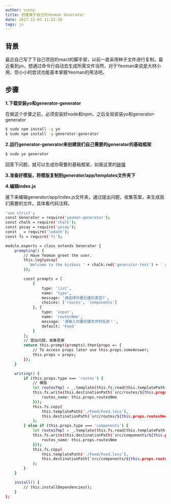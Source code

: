 ```yaml
---
author: sunny
title: 创建属于自己的Yeoman Generator
date: 2017-12-03 11:22:36
tags: js
---
```


## 背景

最近自己写了下自己项目的react的脚手架，以前一直采用种子文件进行复制，最近看到yo，想通过命令行自动去生成所需文件当然，对于Yeoman来说是大材小用，但小小的尝试也能基本掌握Yeoman的用法吧。

<!-- more -->

## 步骤

**1.下载安装yo和generator-generator**

在做这个步骤之前，必须安装好node和npm，之后全局安装yo和generator-generator

```bash
$ sudo npm install -g yo
$ sudo npm install -g generator-generator
```

**2.运行generator-generator来创建我们自己需要的generator的基础框架**

```bash
$ sudo yo generator
```
回答下问题，就可以生成你需要的基础框架，如我这里的[链接](https://github.com/sunnyShining/generator-test.git)

**3.准备好模版，将模版复制到generator/app/templates文件夹下**

**4.编辑index.js**

接下来编辑generator/app/index.js文件夹，通过提出问题，收集答案，来生成我们需要的文件。具体看代码注释。

```bash
'use strict';
const Generator = require('yeoman-generator');
const chalk = require('chalk');
const yosay = require('yosay');
const _ = require('lodash');
const fs = require('fs');

module.exports = class extends Generator {
    prompting() {
        // Have Yeoman greet the user.
        this.log(yosay(
          'Welcome to the kickass ' + chalk.red('generator-test') + ' generator!'
        ));

        const prompts = [
            {
                type: 'list',
                name: 'type',
                message: '请选择你要创建的类型?',
                choices: ['routes', 'components']
            }, {
                type: 'input',
                name: 'routesNme',
                message: '请输入你要创建文件的名称！',
                default: 'Feed'
            }
        ];
        // 提出问题，收集答案
        return this.prompt(prompts).then(props => {
            // To access props later use this.props.someAnswer;
            this.props = props;
        });
    }

    writing() {
        if (this.props.type === 'routes') {
        	// 模版
            let routesTmpl = _.template(this.fs.read(this.templatePath('./Feed/Feed.jsx')));
            this.fs.write(this.destinationPath(`src/routes/${this.props.routesNme}/${this.props.routesNme}.jsx`), routesTmpl({
                routes_name: this.props.routesNme
            }));
            this.fs.copy(
                this.templatePath('./Feed/Feed.less'),
                this.destinationPath(`src/routes/${this.props.routesNme}/${this.props.routesNme}.less`)
            );
        } else if (this.props.type === 'components') {
            let routesTmpl = _.template(this.fs.read(this.templatePath('./Feed/Feed.jsx')));
            this.fs.write(this.destinationPath(`src/components/${this.props.routesNme}.jsx`), routesTmpl({
                routes_name: this.props.routesNme
            }));
            this.fs.copy(
                this.templatePath('./Feed/Feed.less'),
                this.destinationPath(`src/components/${this.props.routesNme}/${this.props.routesNme}.less`)
            );
        }
    }

    install() {
        // this.installDependencies();
    }
};
```